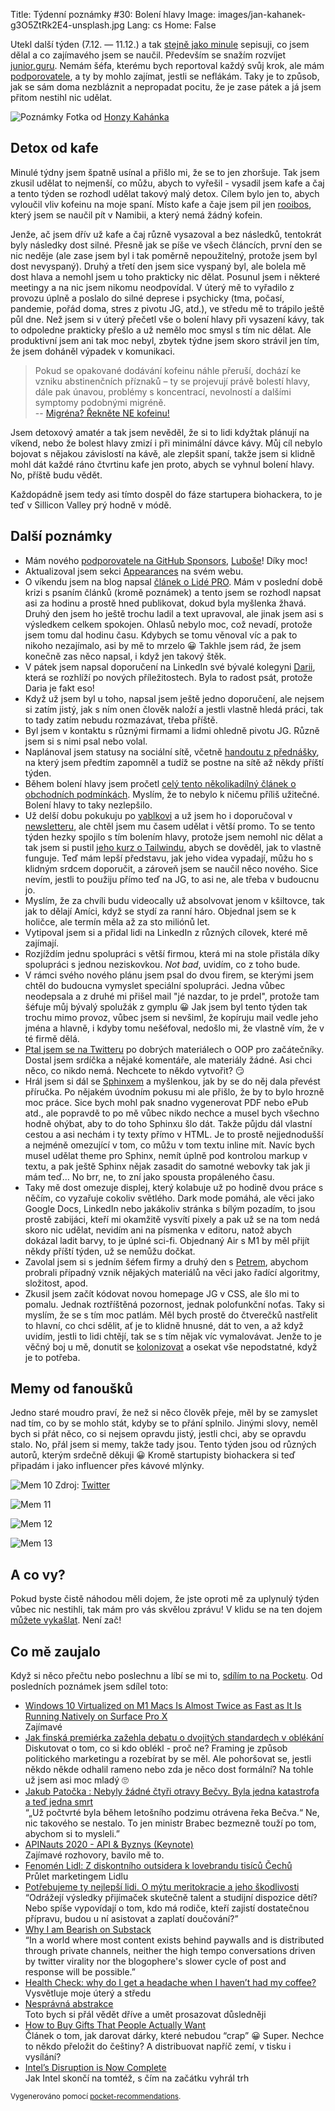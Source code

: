 Title: Týdenní poznámky #30: Bolení hlavy
Image: images/jan-kahanek-g3O5ZtRk2E4-unsplash.jpg
Lang: cs
Home: False


Utekl další týden (7.12. — 11.12.) a tak [stejně jako minule]({filename}/2020-12-04_tydenni-poznamky-29-velke-premysleni.md) sepisuji, co jsem dělal a co zajímavého jsem se naučil. Především se snažím rozvíjet [junior.guru](https://junior.guru/). Nemám šéfa, kterému bych reportoval každý svůj krok, ale mám [podporovatele](https://junior.guru/donate/), a ty by mohlo zajímat, jestli se neflákám. Taky je to způsob, jak se sám doma nezbláznit a nepropadat pocitu, že je zase pátek a já jsem přitom nestihl nic udělat.

![Poznámky]({static}/images/jan-kahanek-g3O5ZtRk2E4-unsplash.jpg)
Fotka od [Honzy Kahánka](https://unsplash.com/@honza_kahanek)


## Detox od kafe

Minulé týdny jsem špatně usínal a přišlo mi, že se to jen zhoršuje. Tak jsem zkusil udělat to nejmenší, co můžu, abych to vyřešil - vysadil jsem kafe a čaj a tento týden se rozhodl udělat takový malý detox. Cílem bylo jen to, abych vyloučil vliv kofeinu na moje spaní. Místo kafe a čaje jsem pil jen [rooibos](https://cs.wikipedia.org/wiki/Rooibos), který jsem se naučil pít v Namibii, a který nemá žádný kofein.

Jenže, ač jsem dřív už kafe a čaj různě vysazoval a bez následků, tentokrát byly následky dost silné. Přesně jak se píše ve všech článcích, první den se nic neděje (ale zase jsem byl i tak poměrně nepoužitelný, protože jsem byl dost nevyspaný). Druhý a třetí den jsem sice vyspaný byl, ale bolela mě dost hlava a nemohl jsem u toho prakticky nic dělat. Posunul jsem i některé meetingy a na nic jsem nikomu neodpovídal. V úterý mě to vyřadilo z provozu úplně a poslalo do silné deprese i psychicky (tma, počasí, pandemie, pořád doma, stres z pivotu JG, atd.), ve středu mě to trápilo ještě půl dne. Než jsem si v úterý přečetl vše o bolení hlavy při vysazení kávy, tak to odpoledne prakticky přešlo a už nemělo moc smysl s tím nic dělat. Ale produktivní jsem ani tak moc nebyl, zbytek týdne jsem skoro strávil jen tím, že jsem doháněl výpadek v komunikaci.

> Pokud se opakované dodávání kofeinu náhle přeruší, dochází ke vzniku abstinenčních příznaků – ty se projevují právě bolestí hlavy, dále pak únavou, problémy s koncentrací, nevolností a dalšími symptomy podobnými migréně.<br>
> -- [Migréna? Řekněte NE kofeinu!](https://www.lecba-bolesti.cz/aktualne/migrena-reknete-ne-kofeinu-152)

Jsem detoxový amatér a tak jsem nevěděl, že si to lidi kdyžtak plánují na víkend, nebo že bolest hlavy zmizí i při minimální dávce kávy. Můj cíl nebylo bojovat s nějakou závislostí na kávě, ale zlepšit spaní, takže jsem si klidně mohl dát každé ráno čtvrtinu kafe jen proto, abych se vyhnul bolení hlavy. No, příště budu vědět.

Každopádně jsem tedy asi tímto dospěl do fáze startupera biohackera, to je teď v Sillicon Valley prý hodně v módě.


## Další poznámky

- Mám nového [podporovatele na GitHub Sponsors](https://github.com/sponsors/honzajavorek/), [Luboše](https://github.com/lubosm)! Díky moc!
- Aktualizoval jsem sekci [Appearances](https://honzajavorek.cz/#appearances) na svém webu.
- O víkendu jsem na blog napsal [článek o Lidé PRO]({filename}/2020-12-05_lide-pro.md). Mám v poslední době krizi s psaním článků (kromě poznámek) a tento jsem se rozhodl napsat asi za hodinu a prostě hned publikovat, dokud byla myšlenka žhavá. Druhý den jsem ho ještě trochu ladil a text upravoval, ale jinak jsem asi s výsledkem celkem spokojen. Ohlasů nebylo moc, což nevadí, protože jsem tomu dal hodinu času. Kdybych se tomu věnoval víc a pak to nikoho nezajímalo, asi by mě to mrzelo 😀 Takhle jsem rád, že jsem konečně zas něco napsal, i když jen takový štěk.
- V pátek jsem napsal doporučení na LinkedIn své bývalé kolegyni [Darii](https://www.linkedin.com/in/dariagru/), která se rozhlíží po nových příležitostech. Byla to radost psát, protože Daria je fakt eso!
- Když už jsem byl u toho, napsal jsem ještě jedno doporučení, ale nejsem si zatím jistý, jak s ním onen člověk naloží a jestli vlastně hledá práci, tak to tady zatím nebudu rozmazávat, třeba příště.
- Byl jsem v kontaktu s různými firmami a lidmi ohledně pivotu JG. Různě jsem si s nimi psal nebo volal.
- Naplánoval jsem statusy na sociální sítě, včetně [handoutu z přednášky]({filename}/2020-12-04_tips-tricks-on-how-to-get-your-first-job-in-tech.md), na který jsem předtím zapomněl a tudíž se postne na sítě až někdy příští týden.
- Během bolení hlavy jsem pročetl [celý tento několikadílný článek o obchodních podmínkách](https://www.businessinfo.cz/navody/obchodni-podminky-ppbi/). Myslím, že to nebylo k ničemu příliš užitečné. Bolení hlavy to taky nezlepšilo.
- Už delší dobu pokukuju po [yablkovi](http://yablko.sk/) a už jsem ho i doporučoval v [newsletteru](https://eepurl.com/gyG8Bb), ale chtěl jsem mu časem udělat i větší promo. To se tento týden hezky spojilo s tím bolením hlavy, protože jsem nemohl nic dělat a tak jsem si pustil [jeho kurz o Tailwindu](https://www.youtube.com/watch?v=5mgrioodze8&feature=youtu.be), abych se dověděl, jak to vlastně funguje. Teď mám lepší představu, jak jeho videa vypadají, můžu ho s klidným srdcem doporučit, a zároveň jsem se naučil něco nového. Sice nevím, jestli to použiju přímo teď na JG, to asi ne, ale třeba v budoucnu jo.
- Myslím, že za chvíli budu videocally už absolvovat jenom v kšiltovce, tak jak to dělají Amíci, když se stydí za ranní háro. Objednal jsem se k holičce, ale termín měla až za sto miliónů let.
- Vytipoval jsem si a přidal lidi na LinkedIn z různých cílovek, které mě zajímají.
- Rozjíždím jednu spolupráci s větší firmou, která mi na stole přistála díky spolupráci s jednou neziskovkou. _Not bad_, uvidím, co z toho bude.
- V rámci svého nového plánu jsem psal do dvou firem, se kterými jsem chtěl do budoucna vymyslet speciální spolupráci. Jedna vůbec neodepsala a z druhé mi přišel mail "jé nazdar, to je prdel", protože tam šéfuje můj bývalý spolužák z gymplu 😀 Jak jsem byl tento týden tak trochu mimo provoz, vůbec jsem si nevšiml, že kopíruju mail vedle jeho jména a hlavně, i kdyby tomu nešéfoval, nedošlo mi, že vlastně vím, že v té firmě dělá.
- [Ptal jsem se na Twitteru](https://twitter.com/honzajavorek/status/1335881823415570434?s=21) po dobrých materiálech o OOP pro začátečníky. Dostal jsem srdíčka a nějaké komentáře, ale materiály žádné. Asi chci něco, co nikdo nemá. Nechcete to někdo vytvořit? 😏
- Hrál jsem si dál se [Sphinxem](https://www.sphinx-doc.org/) a myšlenkou, jak by se do něj dala převést příručka. Po nějakém úvodním pokusu mi ale přišlo, že by to bylo hrozně moc práce. Sice bych mohl pak snadno vygenerovat PDF nebo ePub atd., ale popravdě to po mě vůbec nikdo nechce a musel bych všechno hodně ohýbat, aby to do toho Sphinxu šlo dát. Takže půjdu dál vlastní cestou a asi nechám i ty texty přímo v HTML. Je to prostě nejjednodušší a nejméně omezující v tom, co můžu v tom textu inline mít. Navíc bych musel udělat theme pro Sphinx, nemít úplně pod kontrolou markup v textu, a pak ještě Sphinx nějak zasadit do samotné webovky tak jak ji mám teď… No brr, ne, to zní jako spousta propáleného času.
- Taky mě dost omezuje displej, který kolabuje už po hodině dvou práce s něčím, co vyzařuje cokoliv světlého. Dark mode pomáhá, ale věci jako Google Docs, LinkedIn nebo jakákoliv stránka s bílým pozadím, to jsou prostě zabijáci, kteří mi okamžitě vysvítí pixely a pak už se na tom nedá skoro nic udělat, nevidím ani na písmenka v editoru, natož abych dokázal ladit barvy, to je úplné sci-fi. Objednaný Air s M1 by měl přijít někdy příští týden, už se nemůžu dočkat.
- Zavolal jsem si s jedním šéfem firmy a druhý den s [Petrem](http://encukou.cz/), abychom probrali případný vznik nějakých materiálů na věci jako řadící algoritmy, složitost, apod.
- Zkusil jsem začít kódovat novou homepage JG v CSS, ale šlo mi to pomalu. Jednak roztříštěná pozornost, jednak polofunkční noťas. Taky si myslím, že se s tím moc patlám. Měl bych prostě do čtverečků nastřelit to hlavní, co chci sdělit, ať je to klidně hnusné, dát to ven, a až když uvidím, jestli to lidi chtějí, tak se s tím nějak víc vymalovávat. Jenže to je věčný boj u mě, donutit se [kolonizovat]({filename}/2016-12-18_kolonizatori-a-spravci-kolonii.md) a osekat vše nepodstatné, když je to potřeba.


## Memy od fanoušků

Jedno staré moudro praví, že než si něco člověk přeje, měl by se zamyslet nad tím, co by se mohlo stát, kdyby se to přání splnilo. Jinými slovy, neměl bych si přát něco, co si nejsem opravdu jistý, jestli chci, aby se opravdu stalo. No, přál jsem si memy, takže tady jsou. Tento týden jsou od různých autorů, kterým srdečně děkuji 😀 Kromě startupisty biohackera si teď připadám i jako influencer přes kávové mlýnky.

![Mem 10]({static}/images/mem10.jpg)
Zdroj: [Twitter](https://twitter.com/honzajavorek/status/1335932113057624064?s=21)

![Mem 11]({static}/images/mem11.png)

![Mem 12]({static}/images/mem12.jpg)

![Mem 13]({static}/images/mem13.jpg)


## A co vy?

Pokud byste čistě náhodou měli dojem, že jste oproti mě za uplynulý týden vůbec nic nestihli, tak mám pro vás skvělou zprávu! V klidu se na ten dojem [můžete vykašlat]({filename}/2020-06-04_neni-to-zavod.md). Není zač!


## Co mě zaujalo

Když si něco přečtu nebo poslechnu a líbí se mi to, [sdílím to na Pocketu](https://getpocket.com/@honzajavorek). Od posledních poznámek jsem sdílel toto:

- [Windows 10 Virtualized on M1 Macs Is Almost Twice as Fast as It Is Running Natively on Surface Pro X](https://getpocket.com/redirect?&url=https%3A%2F%2Fdaringfireball.net%2Flinked%2F2020%2F12%2F02%2Fwindows-10-on-m1-macs&h=f5ca9eed37196c6a840680e172e7fc85cf74876e5acf7256fbfe0460f8aedb8c)<br>Zajímavé
- [Jak finská premiérka zažehla debatu o dvojitých standardech v oblékání](https://getpocket.com/redirect?&url=http%3A%2F%2Fmarkething.cz%2Ffinsko-premierka-photoshoot&h=54d32f78c362caff91f25b8eb9f116be250a82b466e22e3b25a40d70a0ea5363)<br>Diskutovat o tom, co si kdo oblékl - proč ne? Framing je způsob politického marketingu a rozebírat by se měl. Ale pohoršovat se, jestli někdo někde odhalil rameno nebo zda je něco dost formální? Na tohle už jsem asi moc mladý 🙄
- [Jakub Patočka : Nebyly žádné čtyři otravy Bečvy. Byla jedna katastrofa a teď jedna smrt](https://getpocket.com/redirect?&url=https%3A%2F%2Ft.co%2FbJBvkFFdPC%3Fssr%3Dtrue&h=778b623944112ca805168e26e517a9cd9087fbef244241e73fa1a7c3d9398de3)<br>“„Už počtvrté byla během letošního podzimu otrávena řeka Bečva.“ Ne, nic takového se nestalo. To jen ministr Brabec bezmezně touží po tom, abychom si to mysleli.”
- [APINauts 2020 - API & Byznys (Keynote)](https://getpocket.com/redirect?&url=https%3A%2F%2Ft.co%2FLu5WNm8rPP%3Fssr%3Dtrue&h=6e64898c2ceb88d1a70cdef9b49b964f5f3cf0441d5160d41ab9fa4e035073f2)<br>Zajímavé rozhovory, bavilo mě to.
- [Fenomén Lidl: Z diskontního outsidera k lovebrandu tisíců Čechů](https://getpocket.com/redirect?&url=http%3A%2F%2Fmarkething.cz%2Flidl-lovebrand&h=7f5bd52ae1a44062cf778ba782222cd724e6b6c1f9fd11cbf04697ddd5b0cf01)<br>Průlet marketingem Lidlu
- [Potřebujeme ty nejlepší lidi. O mýtu meritokracie a jeho škodlivosti](https://getpocket.com/redirect?&url=https%3A%2F%2Fwww.heroine.cz%2Fspolecnost%2F3682-potrebujeme-ty-nejlepsi-lidi-o-mytu-meritokracie-a-jeho-skodlivosti&h=3ba27bf00432a73510dad79157bc630e41e8a7630412edb2ec8ac69f92068d25)<br>“Odrážejí výsledky přijímaček skutečně talent a studijní dispozice dětí? Nebo spíše vypovídají o tom, kdo má rodiče, kteří zajistí dostatečnou přípravu, budou u ní asistovat a zaplatí doučování?”
- [Why I am Bearish on Substack](https://getpocket.com/redirect?&url=https%3A%2F%2Fscholars-stage.blogspot.com%2F2020%2F11%2Fwhy-i-am-bearish-on-substack.html&h=03a06e666b32fb5853d0cc0f11ac5cb0890912240e3c1da78f6a10f6a188888e)<br>“In a world where most content exists behind paywalls and is distributed through private channels, neither the high tempo conversations driven by twitter virality nor the blogophere's slower cycle of post and response will be possible.”
- [Health Check: why do I get a headache when I haven’t had my coffee?](https://getpocket.com/redirect?&url=https%3A%2F%2Ftheconversation.com%2Fhealth-check-why-do-i-get-a-headache-when-i-havent-had-my-coffee-100163&h=4358b78da924f5efc40f7924d4c0b6fcfe0b6e7eb80856d560df42c7c07f1400)<br>Vysvětluje moje úterý a středu
- [Nesprávná abstrakce](https://getpocket.com/redirect?&url=https%3A%2F%2Ft.co%2FMMTAmmYQPn%3Fssr%3Dtrue&h=611927fb27537ac25496734525952524b6ae95394f9209f58607e1c9f44c4aa9)<br>Toto bych si přál vědět dříve a umět prosazovat důsledněji
- [How to Buy Gifts That People Actually Want](https://getpocket.com/redirect?&url=https%3A%2F%2Fwww.willpatrick.co.uk%2Farticles%2Fhow-to-buy-gifts-that-people-actually-want&h=8cacf8c1908ede22c3252bf25706c45bc93418a9b0649878b002cd19f278a394)<br>Článek o tom, jak darovat dárky, které nebudou “crap” 😀 Super. Nechce to někdo přeložit do češtiny? A distribuovat napříč zemí, v tisku i vysílání?
- [Intel’s Disruption is Now Complete](https://getpocket.com/redirect?&url=https%3A%2F%2Fjamesallworth.medium.com%2Fintels-disruption-is-now-complete-d4fa771f0f2c&h=7a9892dca6c89a2a97ffa8e25e249bab008ec2eef65ca4f166e68f9b307669b7)<br>Jak Intel skončí na tomtéž, s čím na začátku vyhrál trh

<small>Vygenerováno pomocí <a href="https://pypi.org/project/pocket-recommendations/">pocket-recommendations</a>.</small>
